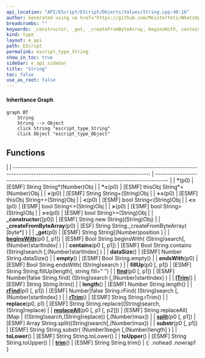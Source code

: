 ```yaml
---
api_location: "API/EScript/EScript/Objects/Values/String.cpp:40:16"
author: Generated using <a href="https://github.com/MeisterYeti/WhatsUpDoc">WhatsUpDoc</a>
breadcrumbs: ""
keywords: _constructor, _get, _createFromByteArray, beginsWith, contains, dataSize, empty, endsWith, fillUp, find, length, lTrim, rTrim, substr, trim, replace, replaceAll, rFind, split, toLower, toUpper
kind: type
layout: e_api
path: EScript
permalink: escript_type_String
show_in_toc: true
sidebar: e_api_sidebar
title: "String"
toc: false
use_as_root: false
---
```


#### Inheritance Graph

```mermaid
graph BT
	String
	String --> Object
	click String "escript_type_String"
	click Object "escript_type_Object"
```

## Functions

|
| -------------------------------------------------------------------------------------------------------------------------------------: | ----------------------------------------------------------------------------------- | 
| **\***(p0)                                                                                                                             | [ESMF] String String\*(Number)Obj                                                   | 
| **\*=**(p0)                                                                                                                            | [ESMF] thisObj String\*=(Number)Obj                                                 | 
| **+**(p0)                                                                                                                              | [ESMF] String String+(String)Obj                                                    | 
| **+=**(p0)                                                                                                                             | [ESMF] thisObj String+=(String)Obj                                                  | 
| **&lt;**(p0)                                                                                                                           | [ESMF] bool String<(String)Obj                                                      | 
| **&lt;=**(p0)                                                                                                                          | [ESMF] bool String<=(String)Obj                                                     | 
| **&gt;**(p0)                                                                                                                           | [ESMF] bool String>(String)Obj                                                      | 
| **&gt;=**(p0)                                                                                                                          | [ESMF] bool String>=(String)Obj                                                     | 
| **_constructor**([p0])                                                                                                                 | [ESMF] String new String((String)Obj)                                               | 
| **_createFromByteArray**(p0)                                                                                                           | [ESF] String String._createFromByteArray( [byte\*] )                                | 
| **_get**(p0)                                                                                                                           | [ESMF] String String[(Number)position ]                                             | 
| **[beginsWith](classEScript_1_1StringData#classEScript_1_1StringData_1a17b729e3ac99e29b346c8905db2d5b46)**(p0 [, p1])                  | [ESMF] Bool String.beginsWith( (String)search[,(Number)startIndex] )                | 
| **contains**(p0 [, p1])                                                                                                                | [ESMF] Bool String.contains (String)search [,(Number)startIndex] )                  | 
| **dataSize**()                                                                                                                         | [ESMF] Number String.dataSize()                                                     | 
| **empty**()                                                                                                                            | [ESMF] Bool String.empty()                                                          | 
| **endsWith**(p0)                                                                                                                       | [ESMF] Bool String.endsWith( (String)search )                                       | 
| **fillUp**(p0 [, p1])                                                                                                                  | [ESMF] String String.fillUp(length[, string fill=" ")                               | 
| **[find](classEScript_1_1StringData#classEScript_1_1StringData_1a40ca9c32857f4b72b55f42566530b6b8)**(p0 [, p1])                        | [ESMF] Number\|false String.find( (String)search [,(Number)startIndex] )            | 
| **[lTrim](namespaceEScript_1_1StringUtils#namespaceEScript_1_1StringUtils_1ae6607b3b43093f91f57c9fc53566f119)**()                      | [ESMF] String String.ltrim()                                                        | 
| **length**()                                                                                                                           | [ESMF] Number String.length()                                                       | 
| **[rFind](classEScript_1_1StringData#classEScript_1_1StringData_1a4e106a1ef4550bfb4d7569c96ac2391a)**(p0 [, p1])                       | [ESMF] Number\|false String.rFind( (String)search [,(Number)startIndex] )           | 
| **[rTrim](namespaceEScript_1_1StringUtils#namespaceEScript_1_1StringUtils_1ac1dabf4084f336a9919c9f1140800993)**()                      | [ESMF] String String.rTrim()                                                        | 
| **replace**(p0, p1)                                                                                                                    | [ESMF] String String.replace((String)search,(String)replace)                        | 
| **[replaceAll](namespaceEScript_1_1StringUtils#namespaceEScript_1_1StringUtils_1ab24aff807225d239db0c03728b8c354e)**(p0 [, p1 [, p2]]) | [ESMF] String.replaceAll( (Map \| ((String)search,(String)replace)) [,(Number)max]) | 
| **[split](namespaceEScript_1_1StringUtils#namespaceEScript_1_1StringUtils_1a569b3a8619a9c70a6cb4db98df22a06d)**(p0 [, p1])             | [ESMF] Array String.split((String)search[,(Number)max])                             | 
| **substr**(p0 [, p1])                                                                                                                  | [ESMF] String String.substr( (Number)begin [,(Number)length] )                      | 
| **toLower**()                                                                                                                          | [ESMF] String String.toLower()                                                      | 
| **toUpper**()                                                                                                                          | [ESMF] String String.toUpper()                                                      | 
| **[trim](namespaceEScript_1_1StringUtils#namespaceEScript_1_1StringUtils_1a09a8f7c402c3d66cd52cf5be372ec555)**()                       | [ESMF] String String.trim()                                                         | 
{: .nohead .nowrap1 }

